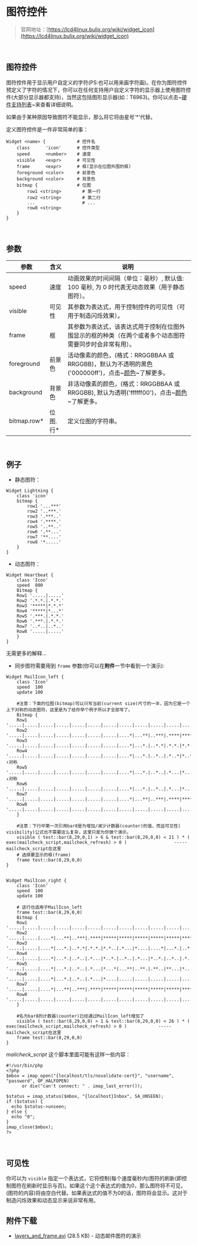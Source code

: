 # 图符控件

> 官网地址：[https://lcd4linux.bulix.org/wiki/widget_icon](https://lcd4linux.bulix.org/wiki/widget_icon)
<br>

## 图符控件

图符控件用于显示用户自定义的字符(PS:也可以用来画字符画)。在你为图符控件预定义了字符的情况下，你可以在任何支持用户自定义字符的显示器上使用图符控件(大部分显示器都支持)，当然这包括图形显示器(如：T6963)。你可以点击~[硬件支持列表](https://lcd4linux.bulix.org/wiki/Displays)~来查看详细说明。

如果由于某种原因导致图符不能显示，那么将它将由星号'*'代替。 

定义图符控件是一件非常简单的事：
```
Widget <name> {            # 控件名
    class      'icon'      # 控件类型
    speed      <number>    # 速度
    visible    <expr>      # 可见性
    frame      <expr>      # 框(显示在位图外围的框)
    foreground <color>     # 前景色
    background <color>     # 背景色
    bitmap {               # 位图
        row1 <string>        # 第一行
        row2 <string>        # 第二行
        ...                  # ...
        row8 <string>
    }
}
```

<br>

## 参数
|参数|含义|说明|
|-|-|-|
|speed|速度|动画效果的时间间隔（单位：毫秒）, 默认值: 100 毫秒, 为 0 时代表无动态效果（用于静态图符）。|
|visible|可见性|其参数为表达式，用于控制控件的可见性（可用于制造闪烁效果）。|
|frame|框|其参数为表达式，该表达式用于控制在位图外围显示的框的种类（在两个或者多个动态图符需要同步时会非常有用）。|
|foreground|前景色|活动像素的颜色，(格式：RRGGBBAA 或 RRGGBB)，默认为不透明的黑色('000000ff')，点击~[颜色](https://lcd4linux.bulix.org/wiki/colors)~了解更多。 |
|background|背景色|非活动像素的颜色，(格式：RRGGBBAA 或 RRGGBB), 默认为透明('ffffff00')，点击~[颜色](https://lcd4linux.bulix.org/wiki/colors)~了解更多。|
|bitmap.row*|位图.行*|定义位图的字符串。|

<br>

## 例子
- 静态图符：
```
Widget Lightning {
    class 'icon'
    bitmap {
        row1 '...***'
        row2 '..***.'
        row3 '.***..'
        row4 '.****.'
        row5 '..**..'
        row6 '.**...'
        row7 '**....'
        row8 '*.....'
    }
}
```

- 动态图符：
```
Widget Heartbeat {
    class 'Icon'
    speed  800
    Bitmap {
	Row1 '.....|.....'
	Row2 '.*.*.|.*.*.'
	Row3 '*****|*.*.*'
	Row4 '*****|*...*'
	Row5 '.***.|.*.*.'
	Row6 '.***.|.*.*.'
	Row7 '..*..|..*..'
	Row8 '.....|.....'
    }
}
```
无需更多的解释... 

- 同步图符需要用到 `frame` 参数(你可以在**附件**一节中看到一个演示):
```
Widget MailIcon_left {
    class 'Icon'
    speed  100
    update 100

    #注意：下面的位图(bitmap)可以只写当前(current size)尺寸的一半，因为它是一个上下对称的动态图符，这里是为了给你举个例子所以才全部写了。
    Bitmap {
	Row1 '.....|.....|.....|.....|.....|.....|.....|.....|.....|.....|.....|.....|.....|.....|.....|.....|.....|.....|.....|.....|.....|.....|.....|.....|.....|.....|.....|.....|.....|.....'
	Row2 '.....|.....|.....|.....|.....|.....|.....|....*|...**|..***|.****|*****|*****|*****|*****|*****|*****|.****|..***|...**|....*|.....|.....|.....|.....|.....|.....|.....|.....|.....'
	Row3 '.....|.....|.....|.....|.....|.....|.....|....*|...*.|..*.*|.*.*.|*.*..|*.*..|*.*..|*.*..|*.*..|*.*..|.*.*.|..*.*|...*.|....*|.....|.....|.....|.....|.....|.....|.....|.....|.....'
	Row4 '.....|.....|.....|.....|.....|.....|.....|....*|...*.|..*..|.*..*|*..*.|*..*.|*..*.|*..*.|*..*.|*..*.|.*..*|..*..|...*.|....*|.....|.....|.....|.....|.....|.....|.....|.....|.....'  ↑对称
	Row5 '.....|.....|.....|.....|.....|.....|.....|....*|...*.|..*..|.*...|*...*|*...*|*...*|*...*|*...*|*...*|.*...|..*..|...*.|....*|.....|.....|.....|.....|.....|.....|.....|.....|.....'     ↓对称
	Row6 '.....|.....|.....|.....|.....|.....|.....|....*|...*.|..*..|.*...|*....|*....|*....|*....|*....|*....|.*...|..*..|...*.|....*|.....|.....|.....|.....|.....|.....|.....|.....|.....'
	Row7 '.....|.....|.....|.....|.....|.....|.....|....*|...**|..***|.****|*****|*****|*****|*****|*****|*****|.****|..***|...**|....*|.....|.....|.....|.....|.....|.....|.....|.....|.....'
	Row8 '.....|.....|.....|.....|.....|.....|.....|.....|.....|.....|.....|.....|.....|.....|.....|.....|.....|.....|.....|.....|.....|.....|.....|.....|.....|.....|.....|.....|.....|.....'
    }

    #注意：下行中第一次引用bar8是为增加/减少计数器(counter)的值，而且可见性( visibility)公式也不需要这么复杂，这里只是为你做个演示。
    visible ( test::bar(8,29,0,1) > 6 & test::bar(8,29,0,0) < 21 ) * ( exec(mailcheck_script,mailcheck_refresh) > 0 )                  -----mailcheck_script在这里
    # 选择要显示的框(frame)
    frame test::bar(8,29,0,0)
}


Widget MailIcon_right {
    class 'Icon'
    speed  100
    update 100

    # 这行也适用于MailIcon_left
    frame test::bar(8,29,0,0)
    Bitmap {
	Row1 '.....|.....|.....|.....|.....|.....|.....|.....|.....|.....|.....|.....|.....|.....|.....|.....|.....|.....|.....|.....|.....|.....|.....|.....|.....|.....|.....|.....|.....|.....|'
	Row2 '.....|.....|....*|...**|..***|.****|*****|*****|*****|*****|*****|*****|*****|*****|*****|*****|*****|*****|*****|*****|*****|*****|.****|..***|...**|....*|.....|.....|.....|.....|'
	Row3 '.....|.....|....*|...*.|..*.*|.*.*.|*.*..|.*...|*....|....*|...*.|..*.*|..*.*|..*.*|..*.*|..*.*|..*.*|...*.|....*|*....|.*...|*.*..|.*.*.|..*.*|...*.|....*|.....|.....|.....|.....|'
	Row4 '.....|.....|....*|...*.|..*..|.*...|*..*.|..*..|.*...|*..*.|..*..|.*..*|.*..*|.*..*|.*..*|.*..*|.*..*|..*..|*..*.|.*...|..*..|*..*.|.*...|..*..|...*.|....*|.....|.....|.....|.....|'
	Row5 '.....|.....|....*|...*.|..*..|.*...|*...*|...**|..**.|.**..|**...|*...*|*...*|*...*|*...*|*...*|*...*|**...|.**..|..**.|...**|*...*|.*...|..*..|...*.|....*|.....|.....|.....|.....|'
	Row6 '.....|.....|....*|...*.|..*..|.*...|*....|.....|.....|.....|.....|....*|....*|....*|....*|....*|....*|.....|.....|.....|.....|*....|.*...|..*..|...*.|....*|.....|.....|.....|.....|'
	Row7 '.....|.....|....*|...**|..***|.****|*****|*****|*****|*****|*****|*****|*****|*****|*****|*****|*****|*****|*****|*****|*****|*****|.****|..***|...**|....*|.....|.....|.....|.....|'
	Row8 '.....|.....|.....|.....|.....|.....|.....|.....|.....|.....|.....|.....|.....|.....|.....|.....|.....|.....|.....|.....|.....|.....|.....|.....|.....|.....|.....|.....|.....|.....|'
    }

    #名为bar8的计数器(counter)已经通过MailIcon_left增加了
    visible ( test::bar(8,29,0,0) > 1 & test::bar(8,29,0,0) < 26 ) * ( exec(mailcheck_script,mailcheck_refresh) > 0 )            -----mailcheck_script在这里
    frame test::bar(8,29,0,0)
}
```
*mailcheck_script* 这个脚本里面可能有这样一些内容：
```
#!/usr/bin/php
<?php
$mbox = imap_open("{localhost/tls/novalidate-cert}", "username", "password", OP_HALFOPEN)
      or die("can't connect: " . imap_last_error());

$status = imap_status($mbox, "{localhost}Inbox", SA_UNSEEN);
if ($status) {
  echo $status->unseen;
} else {
  echo "0";
}
imap_close($mbox);
?>
```

<br>

## 可见性
你可以为 `visible` 指定一个表达式，它将控制(每个速度毫秒内)图符的刷新(即控制图符在刷新时显示与否)。如果这个这个表达式的值为0，那么图符将不可见，(图符的内容)将由空白代替。如果表达式的值不为0的话，图符将会显示。这对于制造闪烁效果和动态显示来说非常有用。 
<br>

## 附件下载
  - [layers_and_frame.avi](https://github.com/enify/lcd4linux-doc/blob/master/resource/layers_and_frame.avi)  (28.5 KB) - 动态邮件图符的演示
